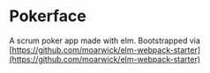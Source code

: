 # Pokerface
A scrum poker app made with elm.
Bootstrapped via [https://github.com/moarwick/elm-webpack-starter](https://github.com/moarwick/elm-webpack-starter)